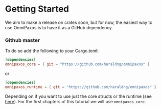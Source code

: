 # Getting Started
We aim to make a release on crates soon, but for now, the easiest way to use OmniPaxos is to have it as a GitHub dependency.
<!-- ## Setting up Rust
It is recommended to run OmniPaxos on a *nightly* version of the Rust toolchain.

We recommend using the [rustup](https://rustup.rs/) tool to easily install the latest nightly version of rust and keep it updated. Instructions should be on the screen once rustup is downloaded.

> **Using the nightly toolchain:** Rustup can be configured to default to the nightly toolchain by running `rustup default nightly`. 

## Cargo

Add OmniPaxos to your cargo project as a dependency:

```toml
[dependencies]
omnipaxos = "LATEST_VERSION"
``` 
The latest version can be found on [crates.io](https://crates.io/crates/omnipaxos). -->

### Github master

<!--You can also point cargo to the latest [Github](https://github.com/haraldng/omnipaxos) master version, instead of a release.  -->
To do so add the following to your Cargo.toml:

```toml
[dependencies]
omnipaxos_core = { git = "https://github.com/haraldng/omnipaxos" }
```

or 

```toml
[dependencies]
omnipaxos_runtime = { git = "https://github.com/haraldng/omnipaxos" }
```

Depending on if you want to use just the core structs or the runtime (see [here](./foreword.md)). For the first chapters of this tutorial we will use ``omnipaxos_core``.
